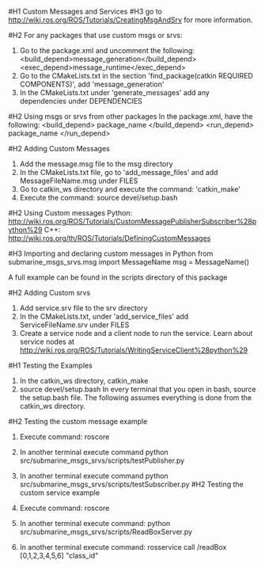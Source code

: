 #H1 Custom Messages and Services 
#H3 go to http://wiki.ros.org/ROS/Tutorials/CreatingMsgAndSrv for more information.

#H2 For any packages that use custom msgs or srvs:
1. Go to the package.xml and uncomment the following:
  &lt;build_depend&gt;message_generation&lt;/build_depend&gt;
  &lt;exec_depend&gt;message_runtime&lt;/exec_depend&gt;
2. Go to the CMakeLists.txt in the section 'find_package(catkin REQUIRED COMPONENTS)', add 'message_generation'
3. In the CMakeLists.txt under 'generate_messages' add any dependencies under DEPENDENCIES


#H2 Using msgs or srvs from other packages
 In the package.xml, have the following:
&lt;build_depend&gt; package_name &lt;/build_depend&gt;
&lt;run_depend&gt; package_name &lt;/run_depend&gt;

#H2 Adding Custom Messages
1. Add the message.msg file to the msg directory
2. In the CMakeLists.txt file, go to 'add_message_files' and add MessageFileName.msg under FILES
3. Go to catkin_ws directory and execute the command: 'catkin_make'
4. Execute the command: source devel/setup.bash

#H2 Using Custom messages
Python: http://wiki.ros.org/ROS/Tutorials/CustomMessagePublisherSubscriber%28python%29
C++: http://wiki.ros.org/th/ROS/Tutorials/DefiningCustomMessages

#H3 Importing and declaring custom messages in Python 
from submarine_msgs_srvs.msg import MessageName
msg = MessageName()

A full example can be found in the scripts directory of this package

#H2 Adding Custom srvs
1. Add service.srv file to the srv directory
2. In the CMakeLists.txt, under 'add_service_files' add ServiceFileName.srv under FILES
3. Create a service node and a client node to run the service.
Learn about service nodes at http://wiki.ros.org/ROS/Tutorials/WritingServiceClient%28python%29


#H1 Testing the Examples
1. In the catkin_ws directory, catkin_make
2. source devel/setup.bash
In every terminal that you open in bash, source the setup.bash file.
The following assumes everything is done from the catkin_ws directory.

#H2 Testing the custom message example
1. Execute command: roscore
2. In another terminal execute command python src/submarine_msgs_srvs/scripts/testPublisher.py
3. In another terminal execute command python src/submarine_msgs_srvs/scripts/testSubscriber.py
#H2 Testing the custom service example

1. Execute command: roscore
2. In another terminal execute command: python src/submarine_msgs_srvs/scripts/ReadBoxServer.py
3. In another terminal execute command: rosservice call /readBox [0,1,2,3,4,5,6] "class_id"

